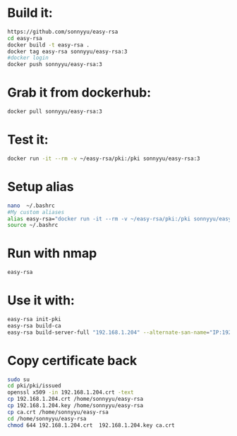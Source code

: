 # Build it:
```bash
https://github.com/sonnyyu/easy-rsa
cd easy-rsa
docker build -t easy-rsa .
docker tag easy-rsa sonnyyu/easy-rsa:3
#docker login
docker push sonnyyu/easy-rsa:3
```
# Grab it from dockerhub:
```bash
docker pull sonnyyu/easy-rsa:3
```
# Test it:
```bash
docker run -it --rm -v ~/easy-rsa/pki:/pki sonnyyu/easy-rsa:3
```
# Setup alias
```bash
nano  ~/.bashrc
#My custom aliases
alias easy-rsa="docker run -it --rm -v ~/easy-rsa/pki:/pki sonnyyu/easy-rsa:3"
source ~/.bashrc 
```
# Run with nmap
```bash
easy-rsa
```
# Use it with:
```bash
easy-rsa init-pki
easy-rsa build-ca
easy-rsa build-server-full "192.168.1.204" --alternate-san-name="IP:192.168.1.204" nopass
```
# Copy certificate back 
```bash
sudo su
cd pki/pki/issued
openssl x509 -in 192.168.1.204.crt -text
cp 192.168.1.204.crt /home/sonnyyu/easy-rsa
cp 192.168.1.204.key /home/sonnyyu/easy-rsa
cp ca.crt /home/sonnyyu/easy-rsa
cd /home/sonnyyu/easy-rsa
chmod 644 192.168.1.204.crt  192.168.1.204.key ca.crt
```


